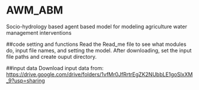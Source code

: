 # AWM_ABM
Socio-hydrology based agent based model for modeling agriculture water management interventions

##code setting and functions
Read the Read_me file to see what modules do, input file names, and setting the model. After downloading, set the input file paths and create ouput directory.

##input data
Download input data from: https://drive.google.com/drive/folders/1vfMr0JfRrtrEgZK2NUbbLE1goSlxXM_9?usp=sharing
